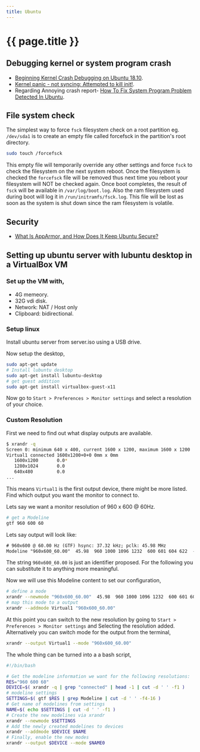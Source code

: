 ```yaml
---
title: Ubuntu
---
```


# {{ page.title }}

## Debugging kernel or system program crash

* [Beginning Kernel Crash Debugging on Ubuntu 18.10](https://ruffell.nz/programming/writeups/2019/02/22/beginning-kernel-crash-debugging-on-ubuntu-18-10.html).
* [Kernel panic - not syncing: Attempted to kill init!](https://askubuntu.com/questions/92946/cannot-boot-because-kernel-panic-not-syncing-attempted-to-kill-init).
* Regarding Annoying crash report- [How To Fix System Program Problem Detected In Ubuntu](https://itsfoss.com/how-to-fix-system-program-problem-detected-ubuntu/).

## File system check

The simplest way to force ``fsck`` filesystem check on a root partition
eg. ``/dev/sda1`` is to create an empty file called forcefsck in the 
partition's root directory.

```bash
sudo touch /forcefsck
```

This empty file will temporarily override any other settings and force 
``fsck`` to check the filesystem on the next system reboot. Once the 
filesystem is checked the ``forcefsck`` file will be removed thus next time 
you reboot your filesystem will NOT be checked again. Once boot completes, 
the result of ``fsck`` will be available in ``/var/log/boot.log``. Also
the ram filesystem used during boot will log it in 
``/run/initramfs/fsck.log``. This file will be lost as soon as the system 
is shut down since the ram filesystem is volatile.

## Security
* [What Is AppArmor, and How Does It Keep Ubuntu Secure?](https://www.howtogeek.com/118222/htg-explains-what-apparmor-is-and-how-it-secures-your-ubuntu-system/)


## Setting up ubuntu server with lubuntu desktop in a VirtualBox VM

### Set up the VM with,
* 4G memeory.
* 32G vdi disk. 
* Network: NAT / Host only 
* Clipboard: bidirectional.

### Setup linux

Install ubuntu server from server.iso using a USB drive.

Now setup the desktop,

```bash
sudo apt-get update
# Install lubuntu desktop
sudo apt-get install lubuntu-desktop
# get guest addition
sudo apt-get install virtualbox-guest-x11
```

Now go to ``Start > Preferences > Monitor settings`` and select a resolution of your choice. 

### Custom Resolution

First we need to find out what display outputs are available.
```bash
$ xrandr -q
Screen 0: minimum 640 x 400, current 1600 x 1200, maximum 1600 x 1200
Virtual1 connected 1600x1200+0+0 0mm x 0mm
   1600x1200       0.0* 
   1280x1024       0.0  
   640x480         0.0  
...
```
This means ``Virtual1`` is the first output device, there might be more listed. Find which output you want the monitor to connect to.

Lets say we want a monitor resolution of 960 x 600 @ 60Hz.  
```bash
# get a Modeline 
gtf 960 600 60
```
Lets say output will look like:
```txt
# 960x600 @ 60.00 Hz (GTF) hsync: 37.32 kHz; pclk: 45.98 MHz
Modeline "960x600_60.00"  45.98  960 1000 1096 1232  600 601 604 622  -HSync +Vsync
```
The string ``960x600_60.00`` is just an identifier proposed. For the following you can substitute it to anything more meaningful.

Now we will use this Modeline content to set our configuration,
```bash
# define a mode
xrandr --newmode "960x600_60.00"  45.98  960 1000 1096 1232  600 601 604 622  -HSync +Vsync
# map this mode to a output
xrandr --addmode Virtual1 "960x600_60.00"
```

At this point you can switch to the new resolution by 
going to ``Start > Preferences > Monitor settings`` and Selecting the resolution added. 
Alternatively you can switch mode for the output from the terminal, 
```bash
xrandr --output Virtual1 --mode "960x600_60.00"
```

The whole thing can be turned into a a bash script,
```bash
#!/bin/bash

# Get the modeline information we want for the following resolutions:
RES="960 600 60"
DEVICE=$( xrandr -q | grep "connected" | head -1 | cut -d ' ' -f1 )
# modeline settings
SETTINGS=$( gtf $RES | grep Modeline | cut -d ' ' -f4-16 )
# Get name of modelines from settings
NAME=$( echo $SETTINGS | cut -d ' ' -f1 )
# Create the new modelines via xrandr
xrandr --newmode $SETTINGS
# Add the newly created modelines to devices
xrandr --addmode $DEVICE $NAME
# Finally, enable the new modes
xrandr --output $DEVICE --mode $NAME0
```